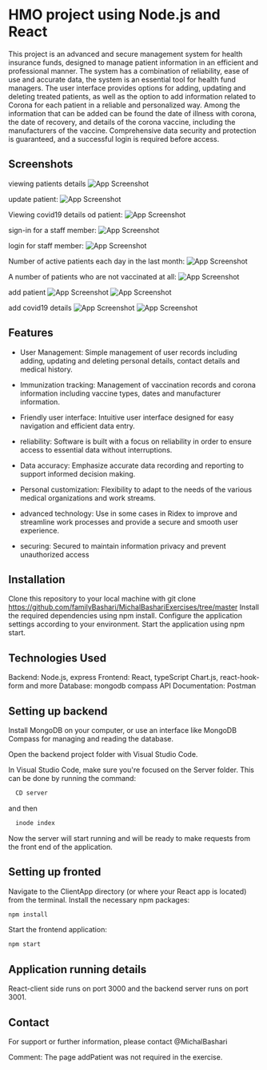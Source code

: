 

# HMO project using Node.js and React

This project is an advanced and secure management system for health insurance funds, designed to manage patient information in an efficient and professional manner. The system has a combination of reliability, ease of use and accurate data, the system is an essential tool for health fund managers. The user interface provides options for adding, updating and deleting treated patients, as well as the option to add information related to Corona for each patient in a reliable and personalized way. Among the information that can be added can be found the date of illness with corona, the date of recovery, and details of the corona vaccine, including the manufacturers of the vaccine. Comprehensive data security and protection is guaranteed, and a successful login is required before access.
## Screenshots

viewing patients details
![App Screenshot](https://github.com/familyBashari/MichalBashariExercises/blob/master/Exercise1/%D7%AA%D7%9E%D7%95%D7%A0%D7%95%D7%AA%20%D7%9E%D7%A6%D7%93%20%D7%9C%D7%A7%D7%95%D7%97/getAllPatient.png)

update patient:
![App Screenshot](https://github.com/familyBashari/MichalBashariExercises/blob/master/Exercise1/%D7%AA%D7%9E%D7%95%D7%A0%D7%95%D7%AA%20%D7%9E%D7%A6%D7%93%20%D7%9C%D7%A7%D7%95%D7%97/updatePatient.png)

Viewing covid19 details od patient:
![App Screenshot](https://github.com/familyBashari/MichalBashariExercises/blob/master/Exercise1/%D7%AA%D7%9E%D7%95%D7%A0%D7%95%D7%AA%20%D7%9E%D7%A6%D7%93%20%D7%9C%D7%A7%D7%95%D7%97/showCovid19Details.png)

sign-in for a staff member:
![App Screenshot](https://github.com/familyBashari/MichalBashariExercises/blob/master/Exercise1/%D7%AA%D7%9E%D7%95%D7%A0%D7%95%D7%AA%20%D7%9E%D7%A6%D7%93%20%D7%9C%D7%A7%D7%95%D7%97/signIn.png)

login for  staff member:
![App Screenshot](https://github.com/familyBashari/MichalBashariExercises/blob/master/Exercise1/%D7%AA%D7%9E%D7%95%D7%A0%D7%95%D7%AA%20%D7%9E%D7%A6%D7%93%20%D7%9C%D7%A7%D7%95%D7%97/login.png)

Number of active patients each day in the last month:
![App Screenshot](https://github.com/familyBashari/MichalBashariExercises/blob/master/Exercise1/%D7%AA%D7%9E%D7%95%D7%A0%D7%95%D7%AA%20%D7%9E%D7%A6%D7%93%20%D7%9C%D7%A7%D7%95%D7%97/chart.png)

A number of patients who are not vaccinated at all:
![App Screenshot](https://github.com/familyBashari/MichalBashariExercises/blob/master/Exercise1/%D7%AA%D7%9E%D7%95%D7%A0%D7%95%D7%AA%20%D7%9E%D7%A6%D7%93%20%D7%9C%D7%A7%D7%95%D7%97/noVaccinated.png)

add patient
![App Screenshot](https://github.com/familyBashari/MichalBashariExercises/blob/master/Exercise1/%D7%AA%D7%9E%D7%95%D7%A0%D7%95%D7%AA%20%D7%9E%D7%A6%D7%93%20%D7%9C%D7%A7%D7%95%D7%97/addPatient1.png)
![App Screenshot](https://github.com/familyBashari/MichalBashariExercises/blob/master/Exercise1/%D7%AA%D7%9E%D7%95%D7%A0%D7%95%D7%AA%20%D7%9E%D7%A6%D7%93%20%D7%9C%D7%A7%D7%95%D7%97/addPatient2.png)

add covid19 details
![App Screenshot](https://github.com/familyBashari/MichalBashariExercises/blob/master/Exercise1/%D7%AA%D7%9E%D7%95%D7%A0%D7%95%D7%AA%20%D7%9E%D7%A6%D7%93%20%D7%9C%D7%A7%D7%95%D7%97/addCovidDetails1.png)
![App Screenshot](https://github.com/familyBashari/MichalBashariExercises/blob/master/Exercise1/%D7%AA%D7%9E%D7%95%D7%A0%D7%95%D7%AA%20%D7%9E%D7%A6%D7%93%20%D7%9C%D7%A7%D7%95%D7%97/addPatient2.png)


## Features

- User Management:
  Simple management of user records including     adding, updating and deleting personal details, contact details and medical history.

- Immunization tracking:
  Management of vaccination records and corona   information including vaccine types, dates and manufacturer information.

- Friendly user interface:
  Intuitive user interface designed for easy navigation and efficient data entry.

- reliability:
  Software is built with a focus on reliability in order to ensure access to essential data without interruptions.

- Data accuracy:
  Emphasize accurate data recording and reporting to support informed decision making.

- Personal customization:
  Flexibility to adapt to the needs of the various medical organizations and work streams.

- advanced technology:
  Use in some cases in Ridex to improve and streamline work processes and provide a secure and smooth user experience.

- securing:
  Secured to maintain information privacy and prevent unauthorized access


## Installation

Clone this repository to your local machine with git clone https://github.com/familyBashari/MichalBashariExercises/tree/master
Install the required dependencies using npm install.
Configure the application settings according to your environment.
Start the application using npm start.
    
## Technologies Used

Backend: Node.js, express
Frontend: React, typeScript Chart.js, react-hook-form and more
Database: mongodb compass
API Documentation: Postman
## Setting up backend

Install MongoDB on your computer, or use an interface like MongoDB Compass for managing and reading the database.

Open the backend project folder with Visual Studio Code.

In Visual Studio Code, make sure you're focused on the Server folder. This can be done by running the command:
```bash
  CD server
```
  and then
```bash
  inode index
```
Now the server will start running and will be ready to make requests from the front end of the application.
## Setting up fronted

Navigate to the ClientApp directory (or where your React app is located) from the terminal. Install the necessary npm packages: 
```bash
npm install 
```
Start the frontend application: 
```bash
npm start 
```

## Application running details

React-client side runs on port 3000 and the backend server runs on port 3001.
## Contact

For support or further information, please contact @MichalBashari

Comment:
The page addPatient was not required in the exercise.
